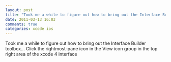 ```yaml
---
layout: post
title: "Took me a while to figure out how to bring out the Interface Builder toolbox… Click the rightmost-pane icon in the View icon group in the top right area of the xcode 4 interface"
date: 2011-03-13 16:03
comments: true
categories: xcode ios
---
```


Took me a while to figure out how to bring out the Interface Builder toolbox… Click the rightmost-pane icon in the View icon group in the top right area of the xcode 4 interface

